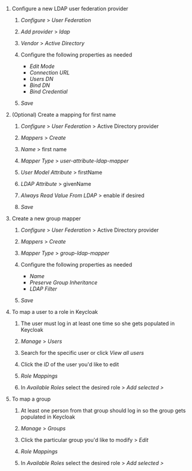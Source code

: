 1. Configure a new LDAP user federation provider

    1. *Configure* > *User Federation*

    2. *Add provider* > *ldap*

    3. *Vendor* > *Active Directory*

    4. Configure the following properties as needed
        - *Edit Mode*
        - *Connection URL*
        - *Users DN*
        - *Bind DN*
        - *Bind Credential*

    5. *Save*

2. (Optional) Create a mapping for first name

    1. *Configure* > *User Federation* > Active Directory provider

    2. *Mappers* > *Create*

    3. *Name* > first name

    4. *Mapper Type* > *user-attribute-ldap-mapper*

    5. *User Model Attribute* > firstName

    6. *LDAP Attribute* > givenName

    7. *Always Read Value From LDAP* > enable if desired

    8. *Save*

3. Create a new group mapper

    1. *Configure* > *User Federation* > Active Directory provider

    2. *Mappers* > *Create*

    3. *Mapper Type* > *group-ldap-mapper*

    4. Configure the following properties as needed
        - *Name*
        - *Preserve Group Inheritance*
        - *LDAP Filter*

    5. *Save*

4. To map a user to a role in Keycloak

    1. The user must log in at least one time so she gets populated in Keycloak

    2. *Manage* > *Users*

    3. Search for the specific user or click *View all users*

    4. Click the *ID* of the user you'd like to edit

    5. *Role Mappings*

    6. In *Available Roles* select the desired role > *Add selected >*

4. To map a group

    1. At least one person from that group should log in so the group gets populated in Keycloak

    2. *Manage* > *Groups*

    3. Click the particular group you'd like to modify > *Edit*

    4. *Role Mappings*

    5. In *Available Roles* select the desired role > *Add selected >*
